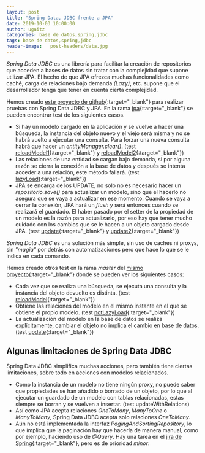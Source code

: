 ```yaml
---
layout: post
title: "Spring Data, JDBC frente a JPA"
date: 2019-10-03 10:00:00
author: ugaitz
categories: base de datos,spring,jdbc
tags: base de datos,spring,jdbc
header-image:	post-headers/data.jpg
---
```

_Spring Data JDBC_ es una librería para facilitar la creación de repositorios que acceden a bases de datos sin tratar con la complejidad que supone utilizar JPA. El hecho de que JPA ofrezca muchas funcionalidades como caché, carga de relaciones bajo demanda _(Lazy)_, etc. supone que el desarrollador tenga que tener en cuenta cierta complejidad.

Hemos creado [este proyecto de github][github-project]{:target="_blank"} para realizar pruebas con Spring Data JDBC y JPA. En la rama [jpa][github-project-jpa]{:target="_blank"} se pueden encontrar test de los siguientes casos.

- Si hay un modelo cargado en la aplicación y se vuelve a hacer una búsqueda, la instancia del objeto nuevo y el viejo será misma y no se habrá vuelto a ejecutar una consulta. Para forzar una nueva consulta habrá que hacer un _entityManager.clear()_. (test [reloadModel1][jpa-reload-model-1]{:target="_blank"} y [reloadModel2][jpa-reload-model-2]{:target="_blank"})
- Las relaciones de una entidad se cargan bajo demanda, si por alguna razón se cierra la conexión a la base de datos y después se intenta acceder a una relación, este método fallará. (test [lazyLoad][jpa-lazy-load]{:target="_blank"})
- JPA se encarga de los UPDATE, no solo no es necesario hacer un _repositorio.save()_ para actualizar un modelo, sino que el hacerlo no asegura que se vaya a actualizar en ese momento. Cuando se vaya a cerrar la conexión, JPA hará un _flush_ y será entonces cuando se realizará el guardado. El haber pasado por el setter de la propiedad de un modelo es la razón para actualizarlo, por eso hay que tener mucho cuidado con los cambios que se le hacen a un objeto cargado desde JPA. (test [update][jpa-update-1]{:target="_blank"} y [update2][jpa-update-2]{:target="_blank"})

_Spring Data JDBC_ es una solución más simple, sin uso de cachés ni proxys, sin _"magia"_ por detrás con automatizaciones pero que hace lo que se le indica en cada comando.

Hemos creado otros test en la rama _master_ del [mismo proyecto][github-project]{:target="_blank"} donde se pueden ver los siguientes casos:
- Cada vez que se realiza una búsqueda, se ejecuta una consulta y la instancia del objeto devuelto es distinta. (test [reloadModel][jdbc-reload-model]{:target="_blank"})
- Obtiene las relaciones del modelo en el mismo instante en el que se obtiene el propio modelo. (test [notLazyLoad][jdbc-not-lazy-load]{:target="_blank"})
- La actualización del modelo en la base de datos se realiza explícitamente, cambiar el objeto no implica el cambio en base de datos. (test [update][jdbc-update]{:target="_blank"})


## Algunas limitaciones de Spring Data JDBC
Spring Data JDBC simplifica muchas acciones, pero también tiene ciertas limitaciones, sobre todo en acciones con modelos relacionados.
- Como la instancia de un modelo no tiene ningún proxy, no puede saber que propiedades se han añadido o borrado de un objeto, por lo que al ejecutar un guardado de un modelo con tablas relacionadas, estas siempre se borran y se vuelven a insertar. (test updateWithRelations)
- Así como JPA acepta relaciones _OneToMany_, _ManyToOne_ o _ManyToMany_, Spring Data JDBC acepta solo relaciones _OneToMany_.
- Aún no está implementada la interfaz _PagingAndSortingRepository_, lo que implica que la paginación hay que hacerla de manera manual, como por ejemplo, haciendo uso de _@Query_. Hay una tarea en el [jira de Spring][jira-pagination]{:target="_blank"}, pero es de prioridad _minor_.

[github-project]: https://github.com/wearearima/spring-data-jdbc-demo
[github-project-jpa]: https://github.com/wearearima/spring-data-jdbc-demo/tree/jpa
[jpa-reload-model-1]: https://github.com/wearearima/spring-data-jdbc-demo/blob/b4224ffb83561e88598c23b5047885cb6ee86369/src/test/java/eu/arima/springdatajdbcdemo/CountryRepositoryTests.java#L43
[jpa-reload-model-2]: https://github.com/wearearima/spring-data-jdbc-demo/blob/b4224ffb83561e88598c23b5047885cb6ee86369/src/test/java/eu/arima/springdatajdbcdemo/CountryRepositoryTests.java#L51
[jpa-update-1]: https://github.com/wearearima/spring-data-jdbc-demo/blob/b4224ffb83561e88598c23b5047885cb6ee86369/src/test/java/eu/arima/springdatajdbcdemo/CountryRepositoryTests.java#L71
[jpa-update-2]: https://github.com/wearearima/spring-data-jdbc-demo/blob/b4224ffb83561e88598c23b5047885cb6ee86369/src/test/java/eu/arima/springdatajdbcdemo/CountryRepositoryTests.java#L83
[jpa-lazy-load]: https://github.com/wearearima/spring-data-jdbc-demo/blob/b4224ffb83561e88598c23b5047885cb6ee86369/src/test/java/eu/arima/springdatajdbcdemo/CountryRepositoryTests.java#L60
[jdbc-reload-model]: https://github.com/wearearima/spring-data-jdbc-demo/blob/cf888e3b0ff6fb6a1a08dbddf1ca0722654f0352/src/test/java/eu/arima/springdatajdbcdemo/CountryRepositoryTests.java#L42
[jdbc-not-lazy-load]: https://github.com/wearearima/spring-data-jdbc-demo/blob/cf888e3b0ff6fb6a1a08dbddf1ca0722654f0352/src/test/java/eu/arima/springdatajdbcdemo/CountryRepositoryTests.java#L50
[jdbc-update]: https://github.com/wearearima/spring-data-jdbc-demo/blob/cf888e3b0ff6fb6a1a08dbddf1ca0722654f0352/src/test/java/eu/arima/springdatajdbcdemo/CountryRepositoryTests.java#L59
[jira-pagination]: https://jira.spring.io/browse/DATAJDBC-101